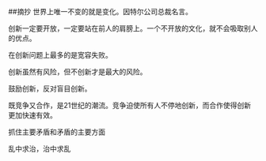 ##摘抄
世界上唯一不变的就是变化。因特尔公司总裁名言。

创新一定要开放，一定要站在前人的肩膀上。一个不开放的文化，就不会吸取别人的优点。

在创新问题上最多的是宽容失败。

创新虽然有风险，但不创新才是最大的风险。


鼓励创新，反对盲目创新。

既竞争又合作，是21世纪的潮流。竞争迫使所有人不停地创新，而合作使得创新更加快速有效。

抓住主要矛盾和矛盾的主要方面

乱中求治，治中求乱









